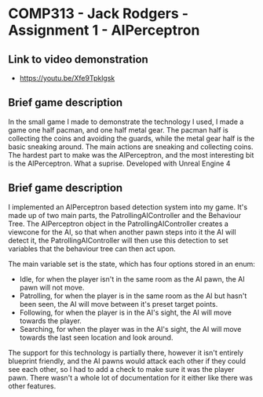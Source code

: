# COMP313 - Jack Rodgers - Assignment 1 - AIPerceptron

## Link to video demonstration
- https://youtu.be/Xfe9Tpklgsk

## Brief game description

In the small game I made to demonstrate the technology I used, I made a game one half pacman, and one half metal gear.
The pacman half is collecting the coins and avoiding the guards, while the metal gear half is the basic sneaking around.
The main actions are sneaking and collecting coins. The hardest part to make was the AIPerceptron, and the most interesting bit is the AIPerceptron. What a suprise.
Developed with Unreal Engine 4

## Brief game description

I implemented an AIPerceptron based detection system into my game. It's made up of two main parts, the PatrollingAIController and the Behaviour Tree.
The AIPerceptron object in the PatrollingAIController creates a viewcone for the AI, so that when another pawn steps into it the AI will detect it, the PatrollingAIController will then use this detection to set variables that the behaviour tree can then act upon.

The main variable set is the state, which has four options stored in an enum:
- Idle, for when the player isn't in the same room as the AI pawn, the AI pawn will not move.
- Patrolling, for when the player is in the same room as the AI but hasn't been seen, the AI will move between it's preset target points.
- Following, for when the player is in the AI's sight, the AI will move towards the player.
- Searching, for when the player was in the AI's sight, the AI will move towards the last seen location and look around.

The support for this technology is partially there, however it isn't entirely blueprint friendly, and the AI pawns would attack each other if they could see each other, so I had to add a check to make sure it was the player pawn. There wasn't a whole lot of documentation for it either like there was other features.

